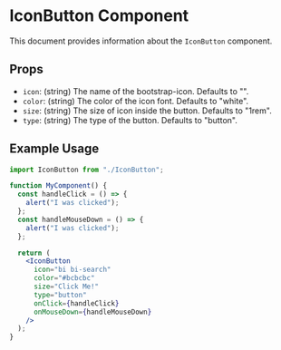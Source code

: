 # IconButton Component

This document provides information about the `IconButton` component.

## Props

- `icon`: (string) The name of the bootstrap-icon. Defaults to "".
- `color`: (string) The color of the icon font. Defaults to "white".
- `size`: (string) The size of icon inside the button. Defaults to "1rem".
- `type`: (string) The type of the button. Defaults to "button".

## Example Usage

```jsx
import IconButton from "./IconButton";

function MyComponent() {
  const handleClick = () => {
    alert("I was clicked");
  };
  const handleMouseDown = () => {
    alert("I was clicked");
  };

  return (
    <IconButton
      icon="bi bi-search"
      color="#bcbcbc"
      size="Click Me!"
      type="button"
      onClick={handleClick}
      onMouseDown={handleMouseDown}
    />
  );
}
```
